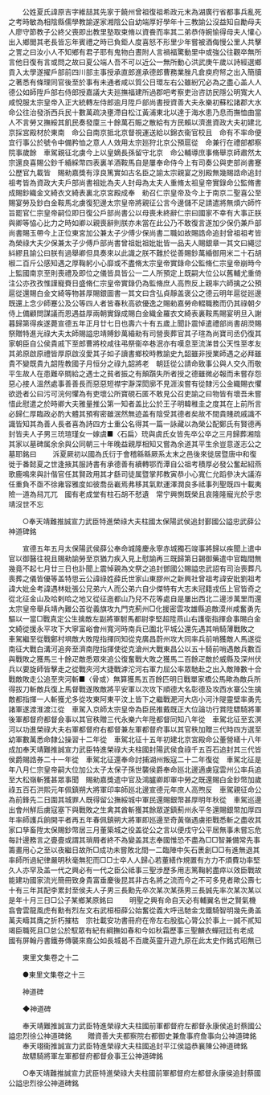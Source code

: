 <!-- { "loadSidebar": true } -->

　　公姓夏氏諱原吉字維喆其先家于饒州曾祖復祖希政元末為湖廣行省都事兵亂死之考時敏為相陰縣儒學教諭遂家湘陰公自幼端厚好學年十三教諭公沒益知自勵母夫人廖守節教子公終父喪即出教里塾取束脩以資飬而率其二弟恭侍婉愉得母夫人懽心出入鄉閭其老長皆忘年賓禮之時已負鉅人度喜怒不形里少年嘗被酒侮慢公里人共擊之詈之曰汝小人不知鄉有君子耶有鬼物白晝附人言禍福驚動里中或強公往觀卒無所言他日復有言或問之故曰夏公端人吾不可以近公一無所動心洪武庚午歲以詩經選鄉貢入太學遂擢戶部前四川部主事授承直郎進承德郎曹務業脞凡倉庾府帑之出入簡牘之著悉有條理同官後至於事有未通者咸以質公日環左右公雖紛冗必為之盡心盖人人德公如師陞戶部右侍郎授嘉議大夫廵撫福建所過郡吧考察吏治咨訪民隱公明寬大人咸悅服太宗皇帝入正大統轉左侍郎逾月陞戶部尚書授資善大夫永樂初蘇松諸郡大水命公往治發浙西兵民十數萬疏决壅滯自松江黃浦東北以達于海水患乃息而撫恤曲當人不言勞又撫綏其飢民奏發廩三十餘萬石賑之散給有方民賴以濟進資政大夫初建北京採宮殿材於東南　命公自南京抵北京督視運送給以錦衣衞官校且　命有不率命便宜行事公於號令中備矜恤之意人人效用太宗廵狩北京公預扈從　命兼行在禮部都察院事歲餘　車駕親征北虜今上以皇嫡長孫留守北京　命公輔導庶事脩舉京師肅然太宗還良喜賜公鈔千緍綵幣四表裏羊酒鞍馬自是屢奉命侍今上有司奏公與吏部尚書蹇公歷官九載皆　賜勑嘉獎有淳良篤實如古名臣之諭太宗親宴之別殿無幾賜誥命追封祖考皆為資政大夫戶部尚書祖妣為夫人封母為太夫人重脩太祖皇帝實錄命公監脩書成賜鈔織金文綺衣文綺表裏北京宮殿成奉　勑召仁宗皇帝及今上于南京二聖喜公至賜宴勞及鈔白金鞍馬北虜復犯邊太宗皇帝將親征公言今邊儲不足請遣將無煩六師忤　旨罷官仁宗皇帝嗣位即日復公戶部尚書公以母喪未終辭仁宗曰國家不幸有大事正朕與卿等恊心比力之時如卿以親喪辭則朕亦未當在此公乃不敢復言遂加少保仍兼戶部尚書賜玉帶今上正位東宮加公兼太子少傅少保尚書二職如故賜誥命追封曾祖祖考皆為榮祿大夫少保兼太子少傅戶部尚書曾祖妣祖妣妣皆一品夫人賜銀章一其文曰繩愆紏繆且諭公曰朕有過舉卿但具奏來以此識之朕不難於從善賜鈔萬緍御用米二十石胡椒二百斤公感知遇之厚鞠躬小心靡或不盡脩太宗皇帝實錄命公監脩仁宗皇帝崩時今上監國南京至則喪禮及即位之儀皆具皆公一二人所預定上既嗣大位公以舊輔尤重倚注公亦孜孜惟謹寵賚日盛脩仁宗皇帝實錄仍為監脩庶人高煦反上親率六師擒之公預扈從還賜白金文綺等物甚厚賜銀圖書一其文曰含弘貞靜盖褒公之德云明年扈從廵邊既還上念少師蹇公及公等四人者皆春秋高欲優逸之賜勑嘉勞命輟職務而仍其祿朝夕侍上備顧問謀議而恩遇益厚兩朝實錄成賜白金織金羅衣文綺表裏鞍馬賜宴明旦入謝暮歸第得疾遂薨宣德五年正月廿七日也壽六十有五歲上聞訃震悼遣禮部尚書胡濙賜祭贈特進光祿大夫太師賜謚忠靖賻鈔萬緍勑有司營喪葬官其子瑄為尚寶司丞仍復其家朝臣自公侯貴戚下至郎曹將校咸往弔祭衞卒巷泯亦有嘆息至流涕昔公天性至孝友其弟原啟原禮皆厚原啟沒愛其子如子讀書鄉校時教諭史九韶雖非授業師遇之必拜雖貴不變既貴九韶陞教國子月恒分之祿九韶將老　朝廷從公請命致事公與人交久而敬平生故人在患難卒賙給之遇士之貧者振之有顛躓失所者授之德雖微必報而未嘗存怨惡心接人溫然處事善善長而惡惡短襟宇瀞深閎廓不見涯涘嘗有從隸污公金織賜衣懼欲迯者公曰污可浣何懼為有吏壞公所寶硯石匿不敢見公召吏諭之曰物皆有壞吾未嘗惜此慰遣之於時卿大夫雅量推公第一知者盖比公於王子明韓稚圭之度其在上前所言必歸仁厚臨政必酌大體其預宥密雖泯然無迹盖有陰受其德者矣故不間貴賤疏戚識不識皆知其為善人長者喜為詩四方士重公名得其一篇一詠藏以為榮公配鄭氏有賢德再封皆夫人子男三珫瑄瑾女一嫁虞■〈石扁〉珫與虞氏女皆先卒公卒之三月歸葬湘陰其家以墓碑属余余與公同朝三十年晚益親厚相知又嘗為余道其平生余豈意遂志公之墓耶銘曰 
　　泝夏厥初以國為氏衍于會稽緜緜厥系太末之邑後來徙居暨唐中和復徙于番懿夏之世逢掖其服詩書有承德善有續轉鄂而潭自公祖考積厚必發公奮起紹燕歌鹿鳴來與計偕官任其賢政用其才繇司徒属暨掌邦教寅恭小心寬仁允蹈參决大議洊任重負不亟不徐雍容雅度如彼喬岳嶻焉弗移其氣默運澤潤良多祗事列聖既四十載夷險一道為舄兀兀　國有老成堂有柱石胡不憖遺　常宁興惻既榮且哀隆隆寵光於乎忠靖沒世不忘 

　　○奉天靖難推誠宣力武臣特進榮祿大夫柱國太保陽武侯追封鄞國公謚忠武薛公神道碑銘 

　　宣德五年五月太保陽武侯薛公奉命城隆慶永寧赤城獨石竣事將歸以疾聞上遣中官以御醫往視且賜勑諭勞至京猶力疾入見上慰諭再三既歸第日錫御藥遣中官臨間無幾竟不起七月廿三日也訃聞上震悼親為文祭之追封鄧國公賜謚忠武詔有司治喪葬凡喪葬之儀皆優等盖特思云公諱祿姓薛氏世家山東膠州之新興社曾祖考諱安妣劉祖考諱大妣金考諱遇林妣張公兄弟六人而公弟六自少傑特有大志未冠籍戎伍上官皆奇之從北征金山及哈剌哈之地又從征迤都山乃兒不花等處自是屢出西北二邊涉萬里而還太宗皇帝舉兵靖內難公首從義旗攻九門克薊州□化援密雲攻雄縣追敵漠州咸奮勇先驅以一當□戰真定公生擒敵左副將軍駙馬都尉李堅超陞燕山右護衛指揮僉事賜白金文綺從援永平攻下大寧富峪會州寬河時南兵已圍北平城公還先遇其哨騎薄戰敗之　車駕繼至從戰鄭村埧敵大敗陞指揮同知從克廣昌蔚州攻大同率兵前哨獲敵人馬遂從南征大戰白溝河追奔至濟南陞指揮使從克滄州大戰東昌公以五十騎前哨遇敵兵數百與戰敗之獲馬三十餘疋敵悉眾來追公復奮戰大敗之獲馬二百餘疋敵於威縣及深州伏兵以要旋師皆擊走之從戰夾河大捷戰滹沱河右軍力屈公率眾馳赴之出入敵陣數十合戰敵敗走公追至夾河斬■〈骨或〉無算獲馬五百餘匹明日戰單家橋公馬歟為敵兵所得拔刀斬敵兵復上馬督戰遂敗敵將平安軍以次攻下順德大名彰德及攻西水寨公生擒敵都指揮一人斬獲尤多從攻東阿東平汶上皆下之繼戰淝河大店小河汴隄靈壁率勇先諸軍遂渡淮渡江從　車駕入京師太宗皇帝為臣民推戴既正大位論功行賞陞驃騎將軍後軍都督府都督僉事以其官秩贈三代永樂六年陞都督同知八年從　車駕北征至玄溟河以功進榮祿大夫右軍都督府右都督兼左軍都督府事以其官秩加贈三代時四方選至幼軍數萬悉命隸公操習十二年從　車駕北征十五年初建北京宮殿命公董營繕十八年成加奉天靖難推誠宣力武臣特進榮祿大夫柱國封陽武侯食祿千五百石追封其三代皆侯爵賜誥券二十一年從　車駕北征還奉命討捕湖州叛寇二十二年復從　車駕北征是年八月仁宗皇帝嗣大位加公太子太保子孫世襲侯爵奉命廵北邊適虜寇雲州公率兵追至大松嶺斬獲甚眾事聞　賜勑嘉獎遣中官及鴻臚卿即軍中勞之既還賜白金鈔幣加歲祿五百石洪熙元年佩鎮朔大將軍印率師廵北邊宣德元年庶人高煦反　車駕親征命公為前鋒先二日圍其城罪人既得留公撫綏城中軍民還賜銀幣甚厚明年秋從　車駕巡邊出會州觧后虜寇塞下與戰敗之生禽其酋斬獲其餘眾遂鎮薊州永平冬還賜銀幣加厚四年率師護兵餉開平者再五年春佩鎮朔大將軍即廵邊至奇黃嶺遇虜拒戰悉斬之盡收其家口孳畜陞太保賜鈔幣居三月董築城之役盖從公之言以便戍守公平居無事未嘗忘危每計邊務言之亹亹或謂其瑣屑者終不為變盖其志奉國惟恐不盡為□□智兼備常先事籌畫用心之至以夜繼日故所□成功未嘗敗北間一二臨陣中矢石褁創□□有進無退其率師所過紀律嚴明秋毫無犯而□□士卒人人歸心若董繕作規置有方力不煩費功率堅久人亦罕及盖一代之興必有一代之臣公祗事三聖涉歷多用志篤鞠躬盡瘁以效臣戰故能建功國家流光簡冊致身貴富垂慶後昆其非古名將之流而今之不可多見者歟公壽七十有三年其配李累封至侯夫人子男三長勳先卒次某次某孫男三長誠先率次某次某以是年十月三日□公子某鄉某原銘曰 
　　明聖之興有命自天必有輔翼名世之賢氣機翕會雲龍風虎有勳有烈左文右武桓桓薛公始奮從義大呼迅馳金戈鐵騎智明幾先勇盖萬夫疇其膺之折朽摧枯　宗社載安功書冊府在帝左右股肱心膂公於事上一誠不貳知竭臣職死且□怠公於馭眾有紀有綱撫如春和今如秋霜歷事三聖麟衣蟬冠廷有老成　國有屏翰丹書鐵券傳襲來裔公如長城曷不百歲英靈升遊九原在此太史作銘式昭無已 

　　東里文集卷之十二 

　　●東里文集卷之十三 

　　神道碑 

　　◆神道碑 

　　奉天靖難推誠宣力武臣特進榮祿大夫柱國前軍都督府左都督永康侯追封蔡國公謚忠烈徐公神道碑銘 
　　贈資善大夫都察院右都御史兼詹事府詹事向公神道碑銘 
　　奉天翊衞推誠宣力武臣特進榮祿大夫柱國追封平江侯謚恭襄陳公神道碑銘 
　　故驃騎將軍左軍都督府都督僉事王公神道碑銘 

　　○奉天靖難推誠宣力武臣特進榮祿大夫柱國前軍都督府左都督永康侯追封蔡國公謚忠烈徐公神道碑銘 

